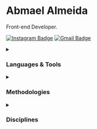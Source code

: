 
# Abmael Almeida

Front-end Developer.

[![Instagram Badge](https://img.shields.io/badge/-Abmael%20Almeida-F20519?style=flat-square&logo=Instagram&logoColor=white&link=https://www.instagram.com/abmael-al/)](https://www.instagram.com/abmael.al/) 
[![Gmail Badge](https://img.shields.io/badge/-abmael.cont@gmail.com-F20519?style=flat-square&logo=Gmail&logoColor=white&link=mailto:abmael.cont@gmail.com)](mailto:abmael.cont@gmail.com)


<details>
  <summary><h3>Languages & Tools</h3></summary>
  
   <div>
    <h4>Languages</h4>
    <div>
      <img src="https://img.shields.io/badge/JavaScript-white.svg?style=for-the-badge&logo=javascript&logoColor=#F7DF1E" alt="javascript"/>
      <img src="https://img.shields.io/badge/C-white.svg?style=for-the-badge&logo=C&logoColor=#F7DF1E" alt="c"/>
    </div>
  </div>
  
  <div>
    <h4>Front-end</h4>
    <div>
      <img src="https://img.shields.io/badge/-HTML-white?logo=html5&style=for-the-badge" alt="html5"/>
      <img src="https://img.shields.io/badge/-CSS-white?logo=css3&logoColor=1572B6&style=for-the-badge" alt="css3"/>
    </div>
  </div>
  
  <div>
    <h4>Back-end</h4>
    <div>
      <img src="https://img.shields.io/badge/-Node.js-white?logo=Node.js&style=for-the-badge" alt="nodejs"/>
    </div>
  </div>
  
  <div>
    <h4>Databases</h4>
    <div>
      <img src="https://img.shields.io/badge/-Postgres-white?logo=PostgreSQL&style=for-the-badge" alt="postgresql"/>
    </div>
  </div>
  
  <div>
    <h4>ORMs</h4>
    <div>
      <img src="https://img.shields.io/badge/Prisma-white?style=for-the-badge&logo=Prisma&logoColor=black" alt="prisma"/>
    </div>
  </div>
  
  <div>
    <h4>Tools</h4>
    <div>
      <img src="https://img.shields.io/badge/Git-white?style=for-the-badge&logo=Git" alt="postgresql"/>
    </div>
  </div>
</details>
<details>
  <summary><h3>Methodologies</h3></summary>
  
  <ul>
    <li>
      <p>Clean Code</p>
    </li>
  </ul>
</details>

<details style="display:inline">
  <summary><h3>Disciplines</h3></summary>
  
  <ul>
    <li>
      <p>Data structures & Algorithms</p>
    </li>
  </ul>
</details>

